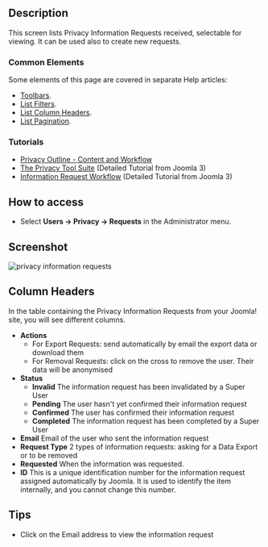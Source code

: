 <!-- Filename: Help4.x:Privacy:_Information_Requests / Display title: Privacy: Information Requests -->

## Description

This screen lists Privacy Information Requests received, selectable for
viewing. It can be used also to create new requests.

### Common Elements

Some elements of this page are covered in separate Help articles:

* [Toolbars](jdocmanual?article=help/common-elements/toolbars).
* [List Filters](jdocmanual?article=help/common-elements/list-filters).
* [List Column Headers](jdocmanual?article=help/common-elements/list-column-headers).
* [List Pagination](jdocmanual?article=help/common-elements/list-pagination).

### Tutorials

- [Privacy Outline - Content and Workflow](https://docs.joomla.org/Help4.x:Components_Privacy_Outline/en)
- [The Privacy Tool Suite](https://docs.joomla.org/J3.x:Privacy/en)
  (Detailed Tutorial from Joomla 3)
- [Information Request Workflow](https://docs.joomla.org/J3.x:Information_Request_Workflow_in_Privacy_Component/en)
  (Detailed Tutorial from Joomla 3)

## How to access

- Select **Users → Privacy → Requests** in the Administrator menu.

## Screenshot

![privacy information requests](../../../en/images/privacy/privacy-information-requests.png)

## Column Headers

In the table containing the Privacy Information Requests from your
Joomla! site, you will see different columns.

- **Actions**
  - For Export Requests: send automatically by email the export data or
    download them
  - For Removal Requests: click on the cross to remove the user. Their
    data will be anonymised
- **Status**
  - **Invalid** The information request has been invalidated by a Super
    User
  - **Pending** The user hasn't yet confirmed their information request
  - **Confirmed** The user has confirmed their information request
  - **Completed** The information request has been completed by a Super User
- **Email** Email of the user who sent the information request
- **Request Type** 2 types of information requests: asking for a Data
  Export or to be removed
- **Requested** When the information was requested.
- **ID** This is a unique identification number for the information
  request assigned automatically by Joomla. It is used to identify the
  item internally, and you cannot change this number.

## Tips

- Click on the Email address to view the information request
